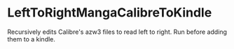 # LeftToRightMangaCalibreToKindle
Recursively edits Calibre's azw3 files to read left to right.  Run before adding them to a kindle.
